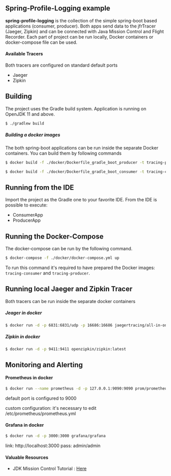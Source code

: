 ## Spring-Profile-Logging example

**spring-profile-logging** is the collection of the simple spring-boot based 
applications (consumer, producer). Both apps send data to the jfrTracer (Jaeger, Zipkin) and 
can be connected with Java Mission Control and Flight Recorder.
Each part of project can be run locally, Docker containers or docker-compose file can be used. 

#### Available Tracers
Both tracers are configured on standard default ports
- Jaeger 
- Zipkin 

## Building
The project uses the Gradle build system. Application is running on OpenJDK 11 and above.
```bash
$ ./gradlew build
```
##### Building a docker images
The both spring-boot applications can be run inside the separate Docker containers. You can build 
them by following commands

```bash
$ docker build -f ./docker/Dockerfile_gradle_boot_producer -t tracing-producer .
```

```bash
$ docker build -f ./docker/Dockerfile_gradle_boot_consumer -t tracing-consumer .
```

## Running from the IDE
Import the project as the Gradle one to your favorite IDE. From the IDE is possible to execute:
- ConsumerApp
- ProducerApp

## Running the Docker-Compose
The docker-compose can be run by the following command. 
```bash
$ docker-compose -f ./docker/docker-compose.yml up
```
To run this command it's required to have prepared the Docker images: `tracing-consumer` and `tracing-producer`.

## Running local Jaeger and Zipkin Tracer
Both tracers can be run inside the separate docker containers 

##### Jeager in docker
```bash
$ docker run -d -p 6831:6831/udp -p 16686:16686 jaegertracing/all-in-one:latest
```

##### Zipkin in docker
```bash
$ docker run -d -p 9411:9411 openzipkin/zipkin:latest
```

## Monitoring and Alerting

####  Prometheus in docker 
```bash
$ docker run --name prometheus -d -p 127.0.0.1:9090:9090 prom/prometheus
```

default port is configured to 9000

custom configuration: it's necessary to edit /etc/prometheus/prometheus.yml

#### Grafana in docker 
```bash
$ docker run -d -p 3000:3000 grafana/grafana
```

link: http://localhost:3000 pass: admin/admin



#### Valuable Resources
- JDK Mission Control Tutorial : [Here](https://github.com/thegreystone/jmc-tutorial/tree/master/projects) 
